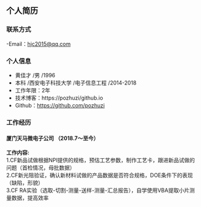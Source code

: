 ## 个人简历

### 联系方式 
-Email：hjc2015@qq.com

### 个人信息
- 黄佳才 /男 /1996
- 本科  /西安电子科技大学  /电子信息工程  /2014-2018
- 工作年限：2年 
- 技术博客：https://pozhuzi/github.io
- Github：https://github.com/pozhuzi

### 工作经历
#### 厦门天马微电子公司 （2018.7～至今）
**工作内容:**  
1.CF新品试做根据NPI提供的规格，预估工艺参数，制作工艺卡，跟进新品试做的问题（首检情况，母批数据）  
2.CF新光阻验证，确认新材料试做的产品数据是否符合规格，DOE条件下的表现（缺陷，形貌）  
3.CF RA实验（选取-切割-测量-送样-测量-汇总报告），自学使用VBA提取小片测量数据，提高效率

